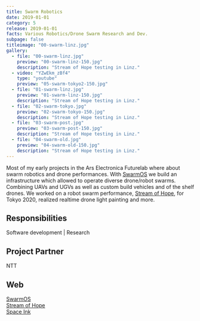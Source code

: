 ```yaml
---
title: Swarm Robotics
date: 2019-01-01
category: 5
release: 2019-01-01
facts: Various Robotics/Drone Swarm Research and Dev.
subpage: false
titleimage: "00-swarm-linz.jpg"
gallery:
  - file: "00-swarm-linz.jpg"
    preview: "00-swarm-linz-150.jpg"
    description: "Stream of Hope testing in Linz."
  - video: "YZwEkm_zBf4"
    type: "youtube"
    preview: "05-swarm-tokyo2-150.jpg"
  - file: "01-swarm-linz.jpg"
    preview: "01-swarm-linz-150.jpg"
    description: "Stream of Hope testing in Linz."
  - file: "02-swarm-tokyo.jpg"
    preview: "02-swarm-tokyo-150.jpg"
    description: "Stream of Hope testing in Linz."
  - file: "03-swarm-post.jpg"
    preview: "03-swarm-post-150.jpg"
    description: "Stream of Hope testing in Linz."
  - file: "04-swarm-old.jpg"
    preview: "04-swarm-old-150.jpg"
    description: "Stream of Hope testing in Linz."
---
```


Most of my early projects in the Ars Electronica Futurelab where about swarm robotics and drone performances. With [SwarmOS](https://ars.electronica.art/futurelab/de/projects-swarm-os/) we build an infrastructure which allowed to operate diverse drone/robot swarms. Combining UAVs and UGVs as well as custom build vehicles and of the shelf drones. We worked on a robot swarm performance, [Stream of Hope](https://ars.electronica.art/futurelab/de/projects-stream-of-hope/), for Tokyo 2020, realized realtime drone light painting and more.

## Responsibilities
Software development | Research

## Project Partner
NTT

## Web
[SwarmOS](https://ars.electronica.art/futurelab/de/projects-swarm-os/)<br>
[Stream of Hope](https://ars.electronica.art/futurelab/de/projects-stream-of-hope/)<br> 
[Space Ink](https://ars.electronica.art/futurelab/de/projects-space-ink/)


